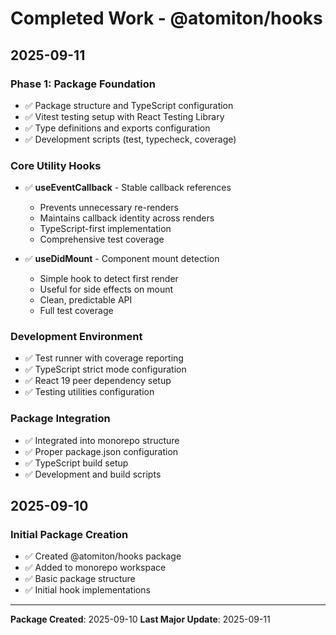 # Completed Work - @atomiton/hooks

## 2025-09-11

### Phase 1: Package Foundation

- ✅ Package structure and TypeScript configuration
- ✅ Vitest testing setup with React Testing Library
- ✅ Type definitions and exports configuration
- ✅ Development scripts (test, typecheck, coverage)

### Core Utility Hooks

- ✅ **useEventCallback** - Stable callback references
  - Prevents unnecessary re-renders
  - Maintains callback identity across renders
  - TypeScript-first implementation
  - Comprehensive test coverage

- ✅ **useDidMount** - Component mount detection
  - Simple hook to detect first render
  - Useful for side effects on mount
  - Clean, predictable API
  - Full test coverage

### Development Environment

- ✅ Test runner with coverage reporting
- ✅ TypeScript strict mode configuration
- ✅ React 19 peer dependency setup
- ✅ Testing utilities configuration

### Package Integration

- ✅ Integrated into monorepo structure
- ✅ Proper package.json configuration
- ✅ TypeScript build setup
- ✅ Development and build scripts

## 2025-09-10

### Initial Package Creation

- ✅ Created @atomiton/hooks package
- ✅ Added to monorepo workspace
- ✅ Basic package structure
- ✅ Initial hook implementations

---

**Package Created**: 2025-09-10
**Last Major Update**: 2025-09-11